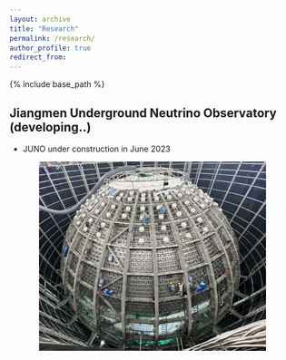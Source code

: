 ```yaml
---
layout: archive
title: "Research"
permalink: /research/
author_profile: true
redirect_from:
---
```


{% include base_path %}

## Jiangmen Underground Neutrino Observatory (developing..)
* JUNO under construction in June 2023 

<div style="text-align: center;">
  <img src="../images/juno0.png" alt="Figure caption" style="width:400px;" />
</div>
